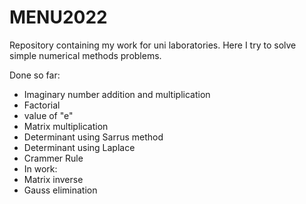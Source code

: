# MENU2022

Repository containing my work for uni laboratories.
Here I try to solve simple numerical methods problems.

Done so far:
- Imaginary number addition and multiplication
- Factorial
- value of "e"
- Matrix multiplication
- Determinant using Sarrus method
- Determinant using Laplace
- Crammer Rule
- In work:
- Matrix inverse
- Gauss elimination
